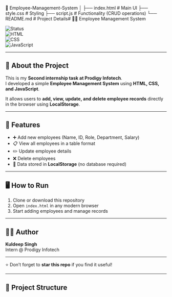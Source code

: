 📁 Employee-Management-System
│
├── index.html # Main UI
├── style.css # Styling
├── script.js # Functionality (CRUD operations)
└── README.md # Project Details# 👨‍💼 Employee Management System  

![Status](https://img.shields.io/badge/Project-Completed-brightgreen)  
![HTML](https://img.shields.io/badge/HTML-5-orange)  
![CSS](https://img.shields.io/badge/CSS-3-blue)  
![JavaScript](https://img.shields.io/badge/JavaScript-ES6-yellow)  

---

## 📌 About the Project  
This is my **Second internship task at Prodigy Infotech**.  
I developed a simple **Employee Management System** using **HTML, CSS, and JavaScript**.  

It allows users to **add, view, update, and delete employee records** directly in the browser using **LocalStorage**.  

---

## 🚀 Features
- ➕ Add new employees (Name, ID, Role, Department, Salary)  
- 📋 View all employees in a table format  
- ✏️ Update employee details  
- ❌ Delete employees  
- 💾 Data stored in **LocalStorage** (no database required)  


---

## 🖥️ How to Run
1. Clone or download this repository  
2. Open `index.html` in any modern browser  
3. Start adding employees and manage records  

---

## 👨‍💻 Author
**Kuldeep Singh**  
Intern @ Prodigy Infotech  

 

---

⭐ Don’t forget to **star this repo** if you find it useful!

---

## 📂 Project Structure
